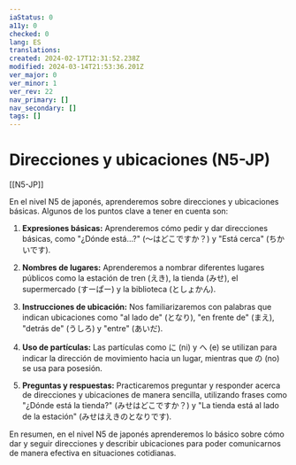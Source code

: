 ```yaml
---
iaStatus: 0
a11y: 0
checked: 0
lang: ES
translations: 
created: 2024-02-17T12:31:52.238Z
modified: 2024-03-14T21:53:36.201Z
ver_major: 0
ver_minor: 1
ver_rev: 22
nav_primary: []
nav_secondary: []
tags: []
---
```

# Direcciones y ubicaciones (N5-JP)

[[N5-JP]]

En el nivel N5 de japonés, aprenderemos sobre direcciones y ubicaciones básicas. Algunos de los puntos clave a tener en cuenta son:

1. **Expresiones básicas:** Aprenderemos cómo pedir y dar direcciones básicas, como "¿Dónde está...?" (～はどこですか？) y "Está cerca" (ちかいです).

2. **Nombres de lugares:** Aprenderemos a nombrar diferentes lugares públicos como la estación de tren (えき), la tienda (みせ), el supermercado (すーぱー) y la biblioteca (としょかん).

3. **Instrucciones de ubicación:** Nos familiarizaremos con palabras que indican ubicaciones como "al lado de" (となり), "en frente de" (まえ), "detrás de" (うしろ) y "entre" (あいだ).

4. **Uso de partículas:** Las partículas como に (ni) y へ (e) se utilizan para indicar la dirección de movimiento hacia un lugar, mientras que の (no) se usa para posesión.

5. **Preguntas y respuestas:** Practicaremos preguntar y responder acerca de direcciones y ubicaciones de manera sencilla, utilizando frases como "¿Dónde está la tienda?" (みせはどこですか？) y "La tienda está al lado de la estación" (みせはえきのとなりです).

En resumen, en el nivel N5 de japonés aprenderemos lo básico sobre cómo dar y seguir direcciones y describir ubicaciones para poder comunicarnos de manera efectiva en situaciones cotidianas.
